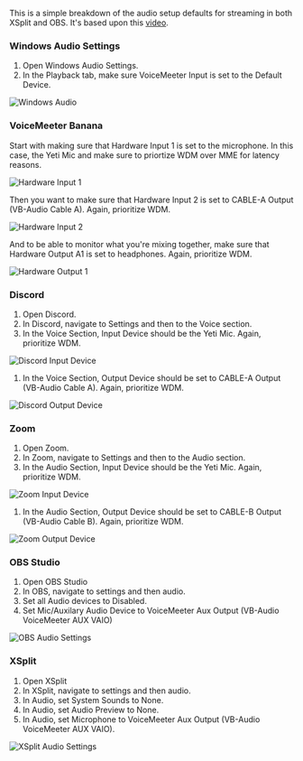 This is a simple breakdown of the audio setup defaults for streaming in both XSplit and OBS. It's based upon this [video](https://www.youtube.com/watch?v=EdAhR_CdjLc).


### Windows Audio Settings

1. Open Windows Audio Settings.
1. In the Playback tab, make sure VoiceMeeter Input is set to the Default Device.

![Windows Audio](/assets/images/audio-setup/windows_audio.png)

### VoiceMeeter Banana

Start with making sure that Hardware Input 1 is set to the microphone. In this case, the Yeti Mic and make sure to priortize WDM over MME for latency reasons.

![Hardware Input 1](/assets/images/audio-setup/hardware_input_1.png)

Then you want to make sure that Hardware Input 2 is set to CABLE-A Output (VB-Audio Cable A). Again, prioritize WDM.

![Hardware Input 2](/assets/images/audio-setup/hardware_input_2.png)

And to be able to monitor what you're mixing together, make sure that Hardware Output A1 is set to headphones. Again, prioritize WDM.

![Hardware Output 1](/assets/images/audio-setup/hardware_output_a1.png)

### Discord
1. Open Discord.
1. In Discord, navigate to Settings and then to the Voice section.
1. In the Voice Section, Input Device should be the Yeti Mic. Again, prioritize WDM.

![Discord Input Device](/assets/images/audio-setup/discord_input_device.png)


1. In the Voice Section, Output Device should be set to CABLE-A Output (VB-Audio Cable A). Again, prioritize WDM.

![Discord Output Device](/assets/images/audio-setup/discord_output_device.png)


### Zoom
1. Open Zoom.
1. In Zoom, navigate to Settings and then to the Audio section.
1. In the Audio Section, Input Device should be the Yeti Mic. Again, prioritize WDM.

![Zoom Input Device](/assets/images/audio-setup/zoom_input_device.png)

1. In the Audio Section, Output Device should be set to CABLE-B Output (VB-Audio Cable B). Again, prioritize WDM.

![Zoom Output Device](/assets/images/audio-setup/zoom_output_device.png)


### OBS Studio
1. Open OBS Studio
1. In OBS, navigate to settings and then audio.
1. Set all Audio devices to Disabled.
1. Set Mic/Auxilary Audio Device to VoiceMeeter Aux Output (VB-Audio VoiceMeeter AUX VAIO)

![OBS Audio Settings](/assets/images/audio-setup/obs_audio_settings.png)


### XSplit
1. Open XSplit
1. In XSplit, navigate to settings and then audio.
1. In Audio, set System Sounds to None.
1. In Audio, set Audio Preview to None.
1. In Audio, set Microphone to VoiceMeeter Aux Output (VB-Audio VoiceMeeter AUX VAIO).

![XSplit Audio Settings](/assets/images/audio-setup/xsplit_audio_settings.png)
